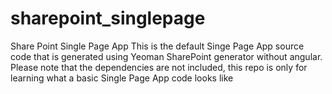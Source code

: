 # sharepoint_singlepage
Share Point Single Page App
This is the default Singe Page App source code that is generated using Yeoman SharePoint generator without angular.
Please note that the dependencies are not included, this repo is only for learning what a basic Single Page App code looks like
